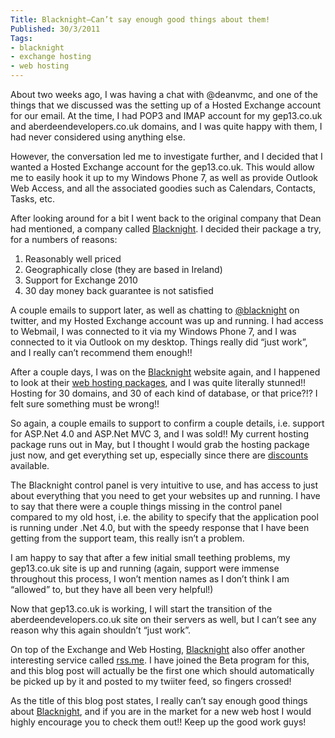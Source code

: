 ```yaml
---
Title: Blacknight–Can’t say enough good things about them!
Published: 30/3/2011
Tags:
- blacknight
- exchange hosting
- web hosting
---
```


About two weeks ago, I was having a chat with @deanvmc, and one of the things that we discussed was the setting up of a Hosted Exchange account for our email. At the time, I had POP3 and IMAP account for my gep13.co.uk and aberdeendevelopers.co.uk domains, and I was quite happy with them, I had never considered using anything else.

However, the conversation led me to investigate further, and I decided that I wanted a Hosted Exchange account for the gep13.co.uk. This would allow me to easily hook it up to my Windows Phone 7, as well as provide Outlook Web Access, and all the associated goodies such as Calendars, Contacts, Tasks, etc.

After looking around for a bit I went back to the original company that Dean had mentioned, a company called [Blacknight](http://www.blacknight.com/). I decided their package a try, for a numbers of reasons:

1. Reasonably well priced
1. Geographically close (they are based in Ireland)
1. Support for Exchange 2010
1. 30 day money back guarantee is not satisfied

A couple emails to support later, as well as chatting to [@blacknight](http://twitter.com/blacknight) on twitter, and my Hosted Exchange account was up and running. I had access to Webmail, I was connected to it via my Windows Phone 7, and I was connected to it via Outlook on my desktop. Things really did “just work”, and I really can’t recommend them enough!!

After a couple days, I was on the [Blacknight](http://www.blacknight.com/) website again, and I happened to look at their [web hosting packages](http://www.blacknight.com/shared-hosting.html), and I was quite literally stunned!! Hosting for 30 domains, and 30 of each kind of database, or that price?!? I felt sure something must be wrong!!

So again, a couple emails to support to confirm a couple details, i.e. support for ASP.Net 4.0 and ASP.Net MVC 3, and I was sold!! My current hosting package runs out in May, but I thought I would grab the hosting package just now, and get everything set up, especially since there are [discounts](http://domainoffers.me/) available.

The Blacknight control panel is very intuitive to use, and has access to just about everything that you need to get your websites up and running. I have to say that there were a couple things missing in the control panel compared to my old host, i.e. the ability to specify that the application pool is running under .Net 4.0, but with the speedy response that I have been getting from the support team, this really isn’t a problem.

I am happy to say that after a few initial small teething problems, my gep13.co.uk site is up and running (again, support were immense throughout this process, I won’t mention names as I don’t think I am “allowed” to, but they have all been very helpful!)

Now that gep13.co.uk is working, I will start the transition of the aberdeendevelopers.co.uk site on their servers as well, but I can’t see any reason why this again shouldn’t “just work”.

On top of the Exchange and Web Hosting, [Blacknight](http://www.blacknight.com/) also offer another interesting service called [rss.me](http://rss.me/). I have joined the Beta program for this, and this blog post will actually be the first one which should automatically be picked up by it and posted to my twiiter feed, so fingers crossed!

As the title of this blog post states, I really can’t say enough good things about [Blacknight](http://www.blacknight.com/), and if you are in the market for a new web host I would highly encourage you to check them out!! Keep up the good work guys!
